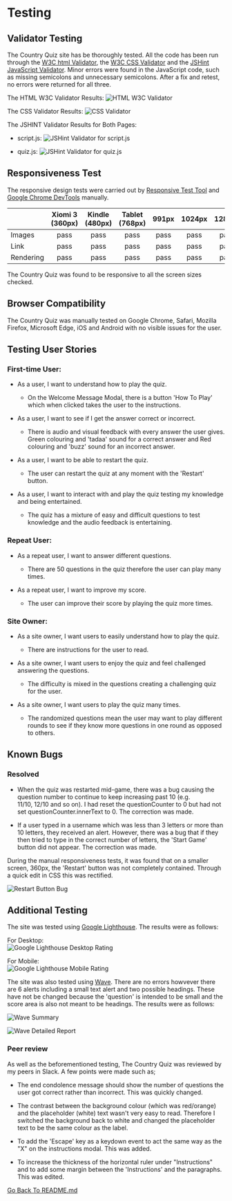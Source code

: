 # Testing

## Validator Testing

The Country Quiz site has be thoroughly tested. All the code has been run through the [W3C html Validator](https://validator.w3.org/), the [W3C CSS Validator](https://jigsaw.w3.org/css-validator/) and the [JSHint JavaScript Validator](https://jshint.com/). Minor errors were found in the JavaScript code, such as missing semicolons and unnecessary semicolons. After a fix and retest, no errors were returned for all  three. 

The HTML W3C Validator Results:
![HTML W3C Validator](media/html-validator.png)

The CSS Validator Results:
![CSS Validator](media/css-validator.png)

The JSHINT Validator Results for Both Pages:
- script.js:
![JSHint Validator for script.js](media/js-script.png)

- quiz.js:
![JSHint Validator for quiz.js](media/js-quiz.png)

## Responsiveness Test

The responsive design tests were carried out by [Responsive Test Tool](https://responsivetesttool.com/) and [Google Chrome DevTools](https://developer.chrome.com/docs/devtools/) manually.

|              | Xiomi 3 (360px) | Kindle (480px) | Tablet (768px) | 991px | 1024px | 1280px |
| :----------- | :---------------: | :------------: | :------------: | :---: | :----: | :----: |
| Images       |   pass            | pass           | pass           | pass  | pass   | pass   |
| Link         |   pass            | pass           | pass           | pass  | pass   | pass   |
| Rendering    |   pass            | pass           | pass           | pass  | pass   | pass   |

The Country Quiz was found to be responsive to all the screen sizes checked.

## Browser Compatibility

The Country Quiz was manually tested on Google Chrome, Safari, Mozilla Firefox, Microsoft Edge, iOS and Android with no visible issues for the user.

## Testing User Stories

### First-time User:  

 * As a user, I want to understand how to play the quiz.
    - On the Welcome Message Modal, there is a button 'How To Play' which when clicked takes the user to the instructions.

 * As a user, I want to see if I get the answer correct or incorrect.
    - There is audio and visual feedback with every answer the user gives. Green colouring and 'tadaa' sound for a correct answer and Red colouring and 'buzz' sound for an incorrect answer.

 * As a user, I want to be able to restart the quiz.
    - The user can restart the quiz at any moment with the 'Restart' button.

 * As a user, I want to interact with and play the quiz testing my knowledge and being entertained.
    - The quiz has a mixture of easy and difficult questions to test knowledge and the audio feedback is entertaining.

### Repeat User:

 * As a repeat user, I want to answer different questions.
    - There are 50 questions in the quiz therefore the user can play many times.

 * As a repeat user, I want to improve my score.
    - The user can improve their score by playing the quiz more times.

### Site Owner:

 * As a site owner, I want users to easily understand how to play the quiz.
    - There are instructions for the user to read.

 * As a site owner, I want users to enjoy the quiz and feel challenged answering the questions.
    - The difficulty is mixed in the questions creating a challenging quiz for the user.

 * As a site owner, I want users to play the quiz many times.
    - The randomized questions mean the user may want to play different rounds to see if they know more questions in one round as opposed to others.
 

## Known Bugs

### Resolved

- When the quiz was restarted mid-game, there was a bug causing the question number to continue to keep increasing past 10 (e.g.  
  11/10, 12/10 and so on). I had reset the questionCounter to 0 but had not set questionCounter.innerText to 0. The correction was made.

- If a user typed in a username which was less than 3 letters or more than 10 letters, they received an alert. However, there was a bug that if they then tried to type in the correct number of letters, the 'Start Game' button did not appear. The correction was made. 

During the manual responsiveness tests, it was found that on a smaller screen, 360px, the 'Restart' button was not completely contained. Through a quick edit in CSS this was rectified.

![Restart Button Bug](media/bug1.png)

## Additional Testing

The site was tested using [Google Lighthouse](https://developers.google.com/web/tools/lighthouse). The results were as follows:

For Desktop: \
![Google Lighthouse Desktop Rating](media/lighthouse-desktop.png)

For Mobile: \
![Google Lighthouse Mobile Rating](media/lighthouse-mobile.png)

The site was also tested using [Wave](https://wave.webaim.org/). There are no errors howvever there are 6 alerts including a small text alert and two possible headings. These have not be changed because the 'question' is intended to be small and the score area is also not meant to be headings. The results were as follows:

![Wave Summary](media/wave-summary.png)

![Wave Detailed Report](media/wave-details.png)

### Peer review
As well as the beforementioned testing, The Country Quiz was reviewed by my peers in Slack. A few points were made such as; 

- The end condolence message should show the number of questions the user got correct rather than incorrect. This was quickly changed.

- The contrast between the background colour (which was red/orange) and the placeholder (white) text wasn't very easy to read. Therefore I switched the background back to white and changed the placeholder text to be the same colour as the label.

- To add the 'Escape' key as a keydown event to act the same way as the "X" on the instructions modal. This was added.

- To increase the thickness of the horizontal ruler under "Instructions" and to add some margin between the 'Instructions' and the paragraphs. This was edited.

[Go Back To README.md](README.md)